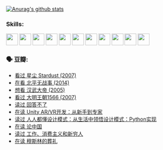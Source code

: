 
[![Anurag's github stats](https://github-readme-stats.vercel.app/api?username=w940853815)](https://github.com/anuraghazra/github-readme-stats)

### Skills:

<code><img height="32" src="https://cdn.jsdelivr.net/npm/simple-icons@v5/icons/python.svg"></code>
<code><img height="32" src="https://cdn.jsdelivr.net/npm/simple-icons@v5/icons/javascript.svg"></code>
<code><img height="32" src="https://cdn.jsdelivr.net/npm/simple-icons@v5/icons/django.svg"></code>
<code><img height="32" src="https://cdn.jsdelivr.net/npm/simple-icons@v5/icons/flask.svg"></code>
<code><img height="32" src="https://cdn.jsdelivr.net/npm/simple-icons@v5/icons/vuetify.svg"></code>
<code><img height="32" src="https://cdn.jsdelivr.net/npm/simple-icons@v5/icons/git.svg"></code>
<code><img height="32" src="https://cdn.jsdelivr.net/npm/simple-icons@v5/icons/docker.svg"></code>
<code><img height="32" src="https://cdn.jsdelivr.net/npm/simple-icons@v5/icons/postgresql.svg"></code>
<code><img height="32" src="https://cdn.jsdelivr.net/npm/simple-icons@v5/icons/elasticsearch.svg"></code>
<code><img height="32" src="https://cdn.jsdelivr.net/npm/simple-icons@v5/icons/macos.svg"></code>
<code><img height="32" src="https://cdn.jsdelivr.net/npm/simple-icons@v5/icons/linux.svg"></code>

### 🗣 豆瓣:

<!-- DOUBAN-ACTIVITIES:START -->
- [看过 星尘 Stardust‎ (2007)](https://www.douban.com/people/136069238/status/3822692117/?_i=49139585)
- [在看 北平无战事‎ (2014)](https://www.douban.com/people/136069238/status/3821449886/?_i=49139586)
- [想看 汉武大帝‎ (2005)](https://www.douban.com/people/136069238/status/3821405621/?_i=49139586)
- [看过 大明王朝1566‎ (2007)](https://www.douban.com/people/136069238/status/3821396719/?_i=49139586)
- [读过 回答不了](https://www.douban.com/people/136069238/status/3812155932/?_i=49139586)
- [在读 Unity AR/VR开发：从新手到专家](https://www.douban.com/people/136069238/status/3810864648/?_i=49139586)
- [读过 人人都懂设计模式：从生活中领悟设计模式：Python实现](https://www.douban.com/people/136069238/status/3806334005/?_i=49139586)
- [在读 论中国](https://www.douban.com/people/136069238/status/3805671678/?_i=49139586)
- [读过 工作、消费主义和新穷人](https://www.douban.com/people/136069238/status/3803834644/?_i=49139586)
- [在读 穆斯林的葬礼](https://www.douban.com/people/136069238/status/3802824932/?_i=49139586)
<!-- DOUBAN-ACTIVITIES:END -->
<!--
**w940853815/w940853815** is a ✨ _special_ ✨ repository because its `README.md` (this file) appears on your GitHub profile.

Here are some ideas to get you started:

- 🔭 I’m currently working on ...
- 🌱 I’m currently learning ...
- 👯 I’m looking to collaborate on ...
- 🤔 I’m looking for help with ...
- 💬 Ask me about ...
- 📫 How to reach me: ...
- 😄 Pronouns: ...
- ⚡ Fun fact: ...
-->
